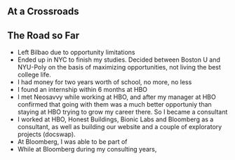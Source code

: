 ## At a Crossroads



## The Road so Far

- Left Bilbao due to opportunity limitations
- Ended up in NYC to finish my studies. Decided between Boston U and NYU-Poly on the basis of maximizing opportunities, not living the best college life.
- I had money for two years worth of school, no more, no less
- I found an internship within 6 months at HBO
- I met Neosavvy while working at HBO, and after my manager at HBO confirmed that going with them was a much better opportuniy than staying at HBO trying to grow my career there. So I became a consultant
- I worked at HBO, Honest Buildings, Bionic Labs and Bloomberg as a consultant, as well as building our website and a couple of exploratory projects (docswap).
- At Bloomberg, I was able to be part of
- While at Bloomberg during my consulting years,
